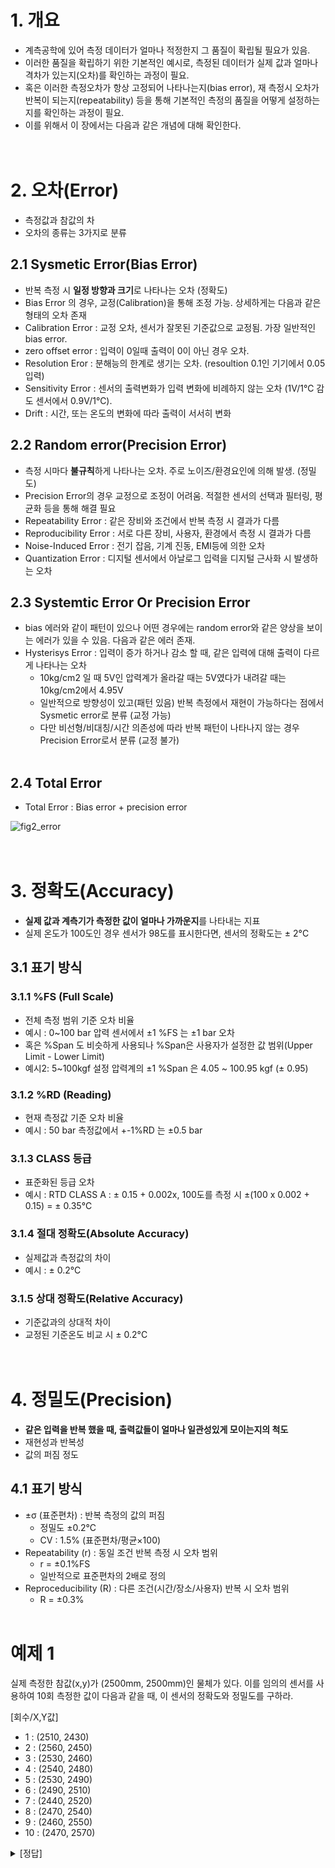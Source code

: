 # 1. 개요
- 계측공학에 있어 측정 데이터가 얼마나 적정한지 그 품질이 확립될 필요가 있음.
- 이러한 품질을 확립하기 위한 기본적인 예시로, 측정된 데이터가 실제 값과 얼마나 격차가 있는지(오차)를 확인하는 과정이 필요.
- 혹은 이러한 측정오차가 항상 고정되어 나타나는지(bias error), 재 측정시 오차가 반복이 되는지(repeatability) 등을 통해 기본적인 측정의 품질을 어떻게 설정하는지를 확인하는 과정이 필요.
- 이를 위해서 이 장에서는 다음과 같은 개념에 대해 확인한다.
</br></br></br>

# 2. 오차(Error)
- 측정값과 참값의 차
- 오차의 종류는 3가지로 분류

## 2.1  Sysmetic Error(Bias Error)

- 반복 측정 시 <B>일정 방향과 크기</B>로 나타나는 오차 (정확도)
- Bias Error 의 경우, 교정(Calibration)을 통해 조정 가능. 상세하게는 다음과 같은 형태의 오차 존재
- Calibration Error : 교정 오차, 센서가 잘못된 기준값으로 교정됨. 가장 일반적인 bias error.
- zero offset error : 입력이 0일때 출력이 0이 아닌 경우 오차.
- Resolution Eror : 분해능의 한계로 생기는 오차. (resoultion 0.1인 기기에서 0.05 입력)
- Sensitivity Error : 센서의 출력변화가 입력 변화에 비례하지 않는 오차 (1V/1℃ 감도 센서에서 0.9V/1℃).
- Drift : 시간, 또는 온도의 변화에 따라 출력이 서서히 변화

## 2.2 Random error(Precision Error)

- 측정 시마다 <B>불규칙</B>하게 나타나는 오차. 주로 노이즈/환경요인에 의해 발생. (정밀도)
- Precision Error의 경우 교정으로 조정이 어려움. 적절한 센서의 선택과 필터링, 평균화 등을 통해 해결 필요
- Repeatability Error : 같은 장비와 조건에서 반복 측정 시 결과가 다름
- Reproducibility Error : 서로 다른 장비, 사용자, 환경에서 측정 시 결과가 다름
- Noise-Induced Error : 전기 잡음, 기계 진동, EMI등에 의한 오차
- Quantization Error : 디지털 센서에서 아날로그 입력을 디지털 근사화 시 발생하는 오차
          
## 2.3 Systemtic Error Or Precision Error

- bias 에러와 같이 패턴이 있으나 어떤 경우에는 random error와 같은 양상을 보이는 에러가 있을 수 있음. 다음과 같은 에러 존재.
- Hysterisys Error : 입력이 증가 하거나 감소 할 때, 같은 입력에 대해 출력이 다르게 나타나는 오차
  - 10kg/cm2 일 때 5V인 압력계가 올라갈 때는 5V였다가 내려갈 때는 10kg/cm2에서 4.95V
  - 일반적으로 방향성이 있고(패턴 있음) 반복 측정에서 재현이 가능하다는 점에서 Sysmetic error로 분류 (교정 가능)
  - 다만 비선형/비대칭/시간 의존성에 따라 반복 패턴이 나타나지 않는 경우 Precision Error로서 분류 (교정 불가)
   </br></br>

## 2.4 Total Error
- Total Error : Bias error + precision error


![fig2_error](https://github.com/user-attachments/assets/fb75cb9e-ccfc-43e0-98ba-eab1926e112c)
</br></br></br>

# 3. 정확도(Accuracy)

 - <B>실제 값과 계측기가 측정한 값이 얼마나 가까운지</B>를 나타내는 지표
 - 실제 온도가 100도인 경우 센서가 98도를 표시한다면, 센서의 정확도는 ± 2°C

## 3.1 표기 방식

### 3.1.1 %FS (Full Scale) 
- 전체 측정 범위 기준 오차 비율
- 예시 : 0~100 bar 압력 센서에서 ±1 %FS 는 ±1 bar 오차
- 혹은 %Span 도 비슷하게 사용되나 %Span은 사용자가 설정한 값 범위(Upper Limit - Lower Limit)
- 예시2: 5~100kgf 설정 압력계의 ±1 %Span 은 4.05 ~ 100.95 kgf (± 0.95)

### 3.1.2 %RD (Reading) 
- 현재 측정값 기준 오차 비율
- 예시 : 50 bar 측정값에서 +-1%RD 는 ±0.5 bar

### 3.1.3 CLASS 등급
- 표준화된 등급 오차
- 예시 : RTD CLASS A : ± 0.15 + 0.002x, 100도를 측정 시 ±(100 x 0.002 + 0.15) = ± 0.35°C

### 3.1.4 절대 정확도(Absolute Accuracy) 
- 실제값과 측정값의 차이
- 예시 : ± 0.2°C

### 3.1.5 상대 정확도(Relative Accuracy)
- 기준값과의 상대적 차이
- 교정된 기준온도 비교 시 ± 0.2°C
</br></br></br>


# 4. 정밀도(Precision)

- <B>같은 입력을 반복 했을 때, 출력값들이 얼마나 일관성있게 모이는지의 척도</B>
- 재현성과 반복성
- 값의 퍼짐 정도

## 4.1 표기 방식
- ±σ (표준편차) : 반복 측정의 값의 퍼짐
  - 정밀도 ±0.2°C
  - CV : 1.5% (표준편차/평균×100)
- Repeatability (r) : 동일 조건 반복 측정 시 오차 범위
  - r = ±0.1%FS
  - 일반적으로 표준편차의 2배로 정의
- Reproceducibility (R) : 다른 조건(시간/장소/사용자) 반복 시 오차 범위
  - R = ±0.3%
</br></br>


# 예제 1
실제 측정한 참값(x,y)가 (2500mm, 2500mm)인 물체가 있다. 이를 임의의 센서를 사용하여 10회 측정한 
값이 다음과 같을 때, 이 센서의 정확도와 정밀도를 구하라.

 [회수/X,Y값]
 - 1 : (2510, 2430)
 - 2 : (2560, 2450)
 - 3 : (2530, 2460)
 - 4 : (2540, 2480)
 - 5 : (2530, 2490)
 - 6 : (2490, 2510)
 - 7 : (2440, 2520)
 - 8 : (2470, 2540)
 - 9 : (2460, 2550)
 - 10 : (2470, 2570)

<details>
 <summary>[정답]</summary></br>
 1) 정확도 : x,y축 각 평균 </br>
 - x축 : (x1+x2+...x10)/10 = 2500 </br>
 - y축 : (y1+y2+...y10)/10 = 2500 </br>
 - 절대 정확도 표기 방법 : x,y : ±0 mm </br></br>
 2) 정밀도 : X,Y축의 표준편차 </br>
 - x축 : sqrt((x1-2500)^2 + .. + (x10-2500^) / 10 ) = 37.683 </br>
 - y축 : sqrt((y1-2500)^2 + .. + (y10-2500^) / 10 ) = 43.589 </br>
 - 표준편차 기준 : ±37.683, ±43.589 </br>
</details>

